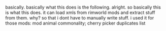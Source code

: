 basically. basically what this does is the following. alright. so basically this is what this does. it can load xmls from rimworld mods and extract stuff from them. why? so that i dont have to manually write stuff. i used it for those mods: mod animal commonality; cherry picker duplicates list

